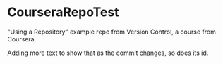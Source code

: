 # CourseraRepoTest
"Using a Repository" example repo from Version Control, a course from Coursera.

Adding more text to show that as the commit changes, so does its id.
